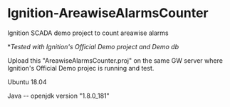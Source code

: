 # Ignition-AreawiseAlarmsCounter
Ignition SCADA demo project to count areawise alarms

**Tested with Ignition's Official Demo project and Demo db*

Upload this "AreawiseAlarmsCounter.proj" on the same GW server where Ignition's Official Demo projec is running and test.

Ubuntu 18.04

Java -- openjdk version "1.8.0_181"

